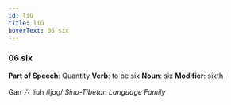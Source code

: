 ```yaml
---
id: liü
title: liü
hoverText: 06 six
---
```


### 06 six

**Part of Speech**: Quantity
**Verb**: to be six
**Noun**: six
**Modifier**: sixth

Gan 六 liuh /li̯oʊ̯/
*Sino-Tibetan Language Family*